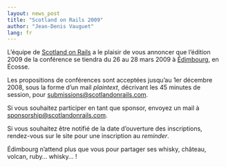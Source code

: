 ```yaml
---
layout: news_post
title: "Scotland on Rails 2009"
author: "Jean-Denis Vauguet"
lang: fr
---
```


L’équipe de [Scotland on Rails][1] a le plaisir de vous annoncer que
l’édition 2009 de la conférence se tiendra du 26 au 28 mars 2009 à
[Édimbourg][2], en Écosse.

Les propositions de conférences sont acceptées jusqu’au 1er décembre
2008, sous la forme d’un mail *plaintext*, décrivant les 45 minutes de
session, pour
[submissions@scotlandonrails.com](mailto:submissions@scotlandonrails.com).

Si vous souhaitez participer en tant que sponsor, envoyez un mail à
[sponsorship@scotlandonrails.com](mailto:sponsorship@scotlandonrails.com).

Si vous souhaitez être notifié de la date d’ouverture des inscriptions,
rendez-vous sur le site pour une inscription au *reminder*.

Édimbourg n’attend plus que vous pour partager ses whisky, château,
volcan, ruby… whisky… !



[1]: http://scotlandonrails.com 
[2]: http://fr.wikipedia.org/wiki/%C3%89dimbourg 
